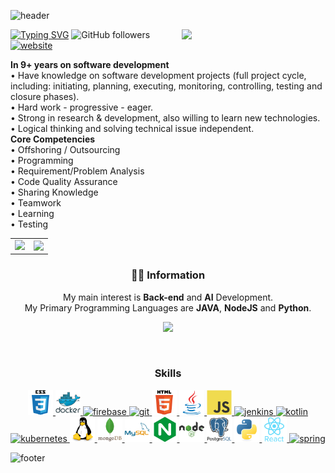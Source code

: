 <!-- Header -->
![header](https://capsule-render.vercel.app/api?type=waving&&color=gradient&height=100&section=header&fontSize=90)
<!-- Title -->
[![Typing SVG](https://readme-typing-svg.demolab.com?font=Alkatra&weight=500&size=35&duration=3500&pause=3&color=6994CDEE&center=false&vCenter=false&multiline=true&repeat=true&width=1000&height=100&lines=Hello,+I'm+Phan+Trung+Kiên+👋)](https://git.io/typing-svg)
<img align='right' src="https://media.giphy.com/media/M9gbBd9nbDrOTu1Mqx/giphy.gif" width="230">
![GitHub followers](https://img.shields.io/github/followers/ptkien-hd?label=Follow&style=social)
[![website](https://img.shields.io/badge/Website-46a2f1.svg?&style=flat-square&logo=Google-Chrome&logoColor=white&link=https://phantrungkien.info/)](https://phantrungkien.info/)
<p>
<b>In 9+ years on software development</b>
<br/>• Have knowledge on software development projects (full project cycle, including: initiating, planning, executing, monitoring, controlling, testing and closure phases).
<br/>• Hard work - progressive - eager.
<br/>• Strong in research & development, also willing to learn new technologies.
<br/>• Logical thinking and solving technical issue independent.
<br/><b>Core Competencies</b>
 <br/>• Offshoring / Outsourcing
 <br/>• Programming
 <br/>• Requirement/Problem Analysis
 <br/>• Code Quality Assurance 
 <br/>• Sharing Knowledge
 <br/>• Teamwork
 <br/>• Learning
 <br/>• Testing
 </p>
<table style="border-collapse: collapse; width: 100%; border: none;">
  <tr style="border: none;">
    <td style="border: none; width: 50%;">
      <a href="#">
        <img src="https://github-readme-activity-graph.vercel.app/graph?username=ptkien-hd&theme=react-dark&bg_color=131842&hide_border=true&line=E68369&color=FFF7FC"/>
      </a>
    </td>
    <td style="border: none; width: 50%;">
      <a href="#">
        <img src="http://mazassumnida.wtf/api/v2/generate_badge?boj=ptkien-hd" width="100%" style="display: block;" />
      </a>
    </td>
  </tr>
</table>

<div align=center>     

    
### 🙇🏻 Information
<p>
     My main interest is <b>Back-end</b> and <b>AI</b> Development.<br>
     My Primary Programming Languages are <b>JAVA</b>, <b>NodeJS</b> and <b>Python</b>.<br>
</p>

<div align=center>   
<p>
    <a href="mailto:kenc1010l@gmail.com" target="_blank"><img src="https://img.shields.io/badge/kenc1010l@gmail.com-EA4335?style=flat-square&logo=Gmail&logoColor=white"/></a>
</p>
</div>
<br>

### Skills
<p>
  <a href="https://www.w3schools.com/css/" target="_blank"> <img src="https://raw.githubusercontent.com/devicons/devicon/master/icons/css3/css3-original-wordmark.svg" alt="css3" width="40" height="40"/> 
  </a> 
  <a href="https://www.docker.com/" target="_blank"> <img src="https://raw.githubusercontent.com/devicons/devicon/master/icons/docker/docker-original-wordmark.svg" alt="docker" width="40" height="40"/> 
  </a> 
  <a href="https://firebase.google.com/" target="_blank"> <img src="https://www.vectorlogo.zone/logos/firebase/firebase-icon.svg" alt="firebase" width="40" height="40"/> 
  </a> 
  <a href="https://git-scm.com/" target="_blank"> <img src="https://www.vectorlogo.zone/logos/git-scm/git-scm-icon.svg" alt="git" width="40" height="40"/> 
  </a> 
  <a href="https://www.w3.org/html/" target="_blank"> <img src="https://raw.githubusercontent.com/devicons/devicon/master/icons/html5/html5-original-wordmark.svg" alt="html5" width="40" height="40"/> 
  </a> 
  <a href="https://www.java.com" target="_blank"> <img src="https://raw.githubusercontent.com/devicons/devicon/master/icons/java/java-original.svg" alt="java" width="40" height="40"/> 
  </a> 
  <a href="https://developer.mozilla.org/en-US/docs/Web/JavaScript" target="_blank"> <img src="https://raw.githubusercontent.com/devicons/devicon/master/icons/javascript/javascript-original.svg" alt="javascript" width="40" height="40"/> 
  </a> 
  <a href="https://www.jenkins.io" target="_blank"> <img src="https://www.vectorlogo.zone/logos/jenkins/jenkins-icon.svg" alt="jenkins" width="40" height="40"/> 
  </a> 
  <a href="https://kotlinlang.org" target="_blank"> <img src="https://www.vectorlogo.zone/logos/kotlinlang/kotlinlang-icon.svg" alt="kotlin" width="40" height="40"/> 
  </a> 
  <a href="https://kubernetes.io" target="_blank"> <img src="https://www.vectorlogo.zone/logos/kubernetes/kubernetes-icon.svg" alt="kubernetes" width="40" height="40"/> 
  </a> 
  <a href="https://www.linux.org/" target="_blank"> <img src="https://raw.githubusercontent.com/devicons/devicon/master/icons/linux/linux-original.svg" alt="linux" width="40" height="40"/> 
  </a> 
  <a href="https://www.mongodb.com/" target="_blank"> <img src="https://raw.githubusercontent.com/devicons/devicon/master/icons/mongodb/mongodb-original-wordmark.svg" alt="mongodb" width="40" height="40"/> 
  </a> 
  <a href="https://www.mysql.com/" target="_blank"> <img src="https://raw.githubusercontent.com/devicons/devicon/master/icons/mysql/mysql-original-wordmark.svg" alt="mysql" width="40" height="40"/> 
  </a> 
  <a href="https://www.nginx.com" target="_blank"> <img src="https://raw.githubusercontent.com/devicons/devicon/master/icons/nginx/nginx-original.svg" alt="nginx" width="40" height="40"/> 
  </a> 
  <a href="https://nodejs.org" target="_blank"> <img src="https://raw.githubusercontent.com/devicons/devicon/master/icons/nodejs/nodejs-original-wordmark.svg" alt="nodejs" width="40" height="40"/> 
  </a> 
  <a href="https://www.postgresql.org" target="_blank"> <img src="https://raw.githubusercontent.com/devicons/devicon/master/icons/postgresql/postgresql-original-wordmark.svg" alt="postgresql" width="40" height="40"/> 
  </a> 
  <a href="https://www.python.org" target="_blank"> <img src="https://raw.githubusercontent.com/devicons/devicon/master/icons/python/python-original.svg" alt="python" width="40" height="40"/> 
  </a> 
  <a href="https://reactjs.org/" target="_blank"> <img src="https://raw.githubusercontent.com/devicons/devicon/master/icons/react/react-original-wordmark.svg" alt="react" width="40" height="40"/> 
  </a> 
  <a href="https://spring.io/" target="_blank"> <img src="https://www.vectorlogo.zone/logos/springio/springio-icon.svg" alt="spring" width="40" height="40"/> 
  </a> 
</p>
</div>

![footer](https://capsule-render.vercel.app/api?type=waving&&color=gradient&height=100&section=footer&fontSize=90)

